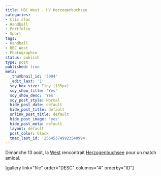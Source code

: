 ```yaml
---
title: HBC West - HV Herzogenbuchsee
categories:
- Clic clac
- Handball
- Portfolio
- Sport
tags:
- Handball
- HBC West
- Photographie
status: publish
type: post
published: true
meta:
  _thumbnail_id: '3904'
  _edit_last: '1'
  soy_box_size: Tiny (135px)
  soy_show_title: 'Yes'
  soy_show_desc: 'Yes'
  soy_post_style: Normal
  hide_post_date: default
  hide_post_title: default
  unlink_post_title: default
  hide_post_image: 'yes'
  hide_post_meta: default
  layout: default
  post_color: black
  tmac_last_id: '256453749923540994'
---
```

Dimanche 13 août, la <a title="Site du HBC West" href="https://www.west-hbc.ch/">West</a> rencontrait <a title="Site du HV Herzogenbuchsee" href="https://www.hvh.ch/">Herzogenbuchsee</a> pour un match amical.

<!--more-->

[gallery link="file" order="DESC" columns="4" orderby="ID"]
